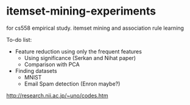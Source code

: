 # itemset-mining-experiments
for cs558 empirical study. itemset mining and association rule learning

To-do list:
* Feature reduction using only the frequent features
  * Using significance (Serkan and Nihat paper)
  * Comparison with PCA
* Finding datasets
  * MNIST
  * Email Spam detection (Enron maybe?)
  
http://research.nii.ac.jp/~uno/codes.htm 
